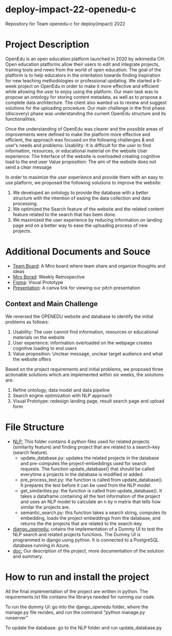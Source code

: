# deploy-impact-22-openedu-c
Repository for Team openedu-c for deploy(impact) 2022

# Project Description
OpenEdu is an open education platform launched in 2020 by wikimedia CH.  
Open education platforms allow their users to edit and integrate projects, training tools and news from the world of open education. The goal of the platform is to help educators in the orientation towards finding inspiration for new teaching methodologies or professional updating.
We started a 6-week project on OpenEdu in order to make it more effective and efficient while allowing the user to enjoy using the platform. Our main task was to propose an ontology for storing content metadata, as well as to propose a complete data architecture. The client also wanted us to review and suggest solutions for the uploading procedure. 
Our main challenge in the first phase (discovery) phase was understanding the current OpenEdu structure and its functionalities.

Once the understanding of OpenEdu was clearer and the possible areas of improvements were defined to make the platform more effective and efficient, the approach was focused on the following challenges & end user’s needs and problems:
Usability: It is difficult for the user to find information, resources, or educational material on the website
User experience: The Interface of the website is overloaded creating cognitive load to the end user
Value proposition: The aim of the website does not send a clear message

In order to maximize the user experience and provide them with an easy to use platform, we proposed the following solutions to improve the website:
1. We developed an ontology to provide the database with a better structure with the intention of easing the data collection and data processing.
2. We optimized the Search feature of the website and the related content feature related to the search that has been done.
3. We maximized the user experience by reducing information on landing page and on a better way to ease the uploading process of new projects.


# Additional Documents and Souce
 - [Team Board](https://miro.com/app/board/uXjVPO_hDiA=/): A Miro board where team share and organize thoughts and ideas
 - [Miro Borad](https://miro.com/app/board/uXjVPRForEg=/): Weekly Retrospective
 - [Figma](https://www.figma.com/proto/gRaDjSdaGjpapaVguTvRux/OpenEdu?page-id=0%3A1&node-id=5%3A22&viewport=-43%2C-199%2C0.13&scaling=scale-down-width&starting-point-node-id=5%3A22): Visual Prototype
 - [Presentation](https://www.canva.com/design/DAFRclqQvVc/WA8bONken9AouR8n8UpdqQ/view?utm_content=DAFRclqQvVc&utm_campaign=designshare&utm_medium=link&utm_source=publishsharelink): A canva link for viewing our pitch presentation

## Context and Main Challenge

We reversed the OPENEDU website and database to identify the initial problems as follows:

1. Usability: The user cannot find information, resources or educational materials on the website
2. User experience: Information overloaded on the webpage creates cognitive loading to end users
3. Value proposition: Unclear message, unclear target audience and what the website offers


Based on the project requirements and initial problems, we proposed three actionable solutions which are implemented within six weeks, the solutions are:

1) Refine ontology, data model and data pipeline
2) Search engine optimization with NLP approach 
3) Visual Prototype: redesign landing page, result search page and upload form

# File Structure
- [NLP:](https://github.com/WomenPlusPlus/deploy-impact-22-openedu-c/tree/main/NLP) This folder contains 4 python files used for related projects (similarity feature) and finding project that are related to a search-key (search feature).
  - update_database.py: updates the related projects in the database and pre-computes the project-embeddings used for search requests. The function update_database() that should be called everytime a projects in the database is modified or added. 
  - pre_process_text.py: the function is called from update_database(). It prepares the text before it can be used from the NLP model.
  - get_similarities.py: the function is called from update_database(). It takes a dataframe containing all the text information of the project and uses an NLP model to calculate an n by n matrix that tells how similar the projects are.
  - semantic_search.py: this function takes a search string, computes its embedding, loads the project embeddings from the database, and returns the the projects that are related to the search-key.
- [django_openedu:](https://github.com/WomenPlusPlus/deploy-impact-22-openedu-c/tree/main/django_openedu) cotains the implementation of a Dummy UI to test the NLP search and related projects functions. The Dummy UI is programmed in django using python. It is connected to a PostgreSQL database running in Azure.
- [doc:](https://github.com/WomenPlusPlus/deploy-impact-22-openedu-c/tree/main/doc) Our description of the project, more documentation of the solution and summary. 

# How to run and install the project
All the final implementation of the project are written in python. The requirements.txt file contains the librarys needed for running our code.

To run the dummy UI: go into the django_openedu folder, where the manage.py file recides, and run the command "python manage.py runserver"

To update the database: go to the NLP folder and run update_database.py
